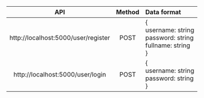 
| API | Method | Data format | 
| :-: | :-: | :-|
| http://localhost:5000/user/register| POST | {<br>username: string <br> password: string <br> fullname: string<br>} |
| http://localhost:5000/user/login | POST | {<br>username: string <br> password: string<br>}
